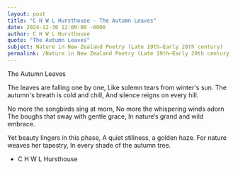 ```yaml
---
layout: post
title: "C H W L Hursthouse - The Autumn Leaves"
date: 2024-12-30 12:00:00 -0000
author: C H W L Hursthouse
quote: "The Autumn Leaves"
subject: Nature in New Zealand Poetry (Late 19th–Early 20th century)
permalink: /Nature in New Zealand Poetry (Late 19th–Early 20th century)/C H W L Hursthouse/C H W L Hursthouse - The Autumn Leaves
---
```


The Autumn Leaves

The leaves are falling one by one,
Like solemn tears from winter's sun.
The autumn's breath is cold and chill,
And silence reigns on every hill.

No more the songbirds sing at morn,
No more the whispering winds adorn
The boughs that sway with gentle grace,
In nature’s grand and wild embrace.

Yet beauty lingers in this phase,
A quiet stillness, a golden haze.
For nature weaves her tapestry,
In every shade of the autumn tree.


- C H W L Hursthouse
